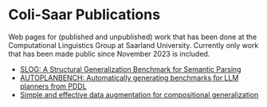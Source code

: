 # Coli-Saar Publications

Web pages for (published and unpublished) work that has been done at the Computational Linguistics Group at Saarland University. Currently only work that has been made public since November 2023 is included. 

- [SLOG: A Structural Generalization Benchmark for Semantic Parsing](https://coli-saar.github.io/slog)
- [AUTOPLANBENCH: Automatically generating benchmarks for LLM planners from PDDL](https://coli-saar.github.io/autoplanbench)
- [Simple and effective data augmentation for compositional generalization](https://coli-saar.github.io/augcompgen)